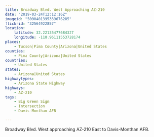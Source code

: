 ```yaml
---
title: Broadway Blvd. West Approaching AZ-210
date: "2019-03-24T12:12:16Z"
imageid: "5090401395339676285"
flickrid: "32564922857"
location:
    latitude: 32.22135477684327
    longitude: -110.96111553728174
places:
    - Tucson|Pima County|Arizona|United States
counties:
    - Pima County|Arizona|United States
countries:
    - United States
states:
    - Arizona|United States
highwaytypes:
    - Arizona State Highway
highways:
    - AZ-210
tags:
    - Big Green Sign
    - Intersection
    - Davis-Monthan AFB

---
```

Broadway Blvd. West approaching AZ-210 East to Davis-Monthan AFB.
